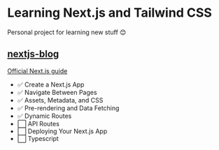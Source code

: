 # Learning Next.js and Tailwind CSS

Personal project for learning new stuff 😊

## [nextjs-blog](./nextjs-blog/README.md)

[Official Next.js guide](https://nextjs.org/learn/basics/create-nextjs-app)

- ✅ Create a Next.js App
- ✅ Navigate Between Pages
- ✅ Assets, Metadata, and CSS
- ✅ Pre-rendering and Data Fetching
- ✅ Dynamic Routes
- ⬜ API Routes
- ⬜ Deploying Your Next.js App
- ⬜ Typescript

